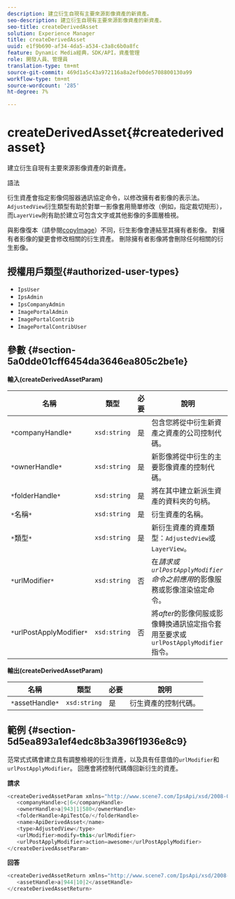 ```yaml
---
description: 建立衍生自現有主要來源影像資產的新資產。
seo-description: 建立衍生自現有主要來源影像資產的新資產。
seo-title: createDerivedAsset
solution: Experience Manager
title: createDerivedAsset
uuid: e1f9b690-af34-4da5-a534-c3a8c6b0a8fc
feature: Dynamic Media經典，SDK/API，資產管理
role: 開發人員、管理員
translation-type: tm+mt
source-git-commit: 469d1a5c43a972116a8a2efb0de5708800130a99
workflow-type: tm+mt
source-wordcount: '285'
ht-degree: 7%

---
```



# createDerivedAsset{#createderivedasset}

建立衍生自現有主要來源影像資產的新資產。

語法

<!--<a id="section_FE43FF204ED644C2AC901AF45982E942"></a>-->

衍生資產會指定影像伺服器通訊協定命令，以修改擁有者影像的表示法。 `AdjustedView`衍生類型有助於對單一影像套用簡單修改（例如，指定裁切矩形），而`LayerView`則有助於建立可包含文字或其他影像的多圖層檢視。

與影像復本（請參閱[copyImage](../../../operations/c-operations-intro/c-methods/r-copy-image.md#reference-0785131e690b4ad08be69172023f35d0)）不同，衍生影像會連結至其擁有者影像。 對擁有者影像的變更會修改相關的衍生資產。 刪除擁有者影像將會刪除任何相關的衍生影像。

## 授權用戶類型{#authorized-user-types}

* `IpsUser`
* `IpsAdmin`
* `IpsCompanyAdmin`
* `ImagePortalAdmin`
* `ImagePortalContrib`
* `ImagePortalContribUser`

## 參數 {#section-5a0dde01cff6454da3646ea805c2be1e}

**輸入(createDerivedAssetParam)**

| 名稱 | 類型 | 必要 | 說明 |
|---|---|---|---|
| `*`companyHandle`*` | `xsd:string` | 是 | 包含您將從中衍生新資產之資產的公司控制代碼。 |
| `*`ownerHandle`*` | `xsd:string` | 是 | 新影像將從中衍生的主要影像資產的控制代碼。 |
| `*`folderHandle`*` | `xsd:string` | 是 | 將在其中建立新派生資產的資料夾的句柄。 |
| `*`名稱`*` | `xsd:string` | 是 | 衍生資產的名稱。 |
| `*`類型`*` | `xsd:string` | 是 | 新衍生資產的資產類型：`AdjustedView`或`LayerView`。 |
| `*`urlModifier`*` | `xsd:string` | 否 | 在&#x200B;*請求或`urlPostApplyModifier`命令之前應用*&#x200B;的影像服務或影像渲染協定命令。 |
| `*`urlPostApplyModifier`*` | `xsd:string` | 否 | 將&#x200B;*after*&#x200B;的影像伺服或影像轉換通訊協定指令套用至要求或`urlPostApplyModifier`指令。 |

**輸出(createDerivedAssetParam)**

| 名稱 | 類型 | 必要 | 說明 |
|---|---|---|---|
| `*`assetHandle`*` | `xsd:string` | 是 | 衍生資產的控制代碼。 |

## 範例 {#section-5d5ea893a1ef4edc8b3a396f1936e8c9}

范常式式碼會建立具有調整檢視的衍生資產，以及具有任意值的`urlModifier`和`urlPostApplyModifier`。 回應會將控制代碼傳回新衍生的資產。

**請求**

```java
<createDerivedAssetParam xmlns="http://www.scene7.com/IpsApi/xsd/2008-01-15">
   <companyHandle>c|6</companyHandle>
   <ownerHandle>a|943|1|580</ownerHandle>
   <folderHandle>ApiTestCo/</folderHandle>
   <name>ApiDerivedAsset</name>
   <type>AdjustedView</type>
   <urlModifier>modify=this</urlModifier>
   <urlPostApplyModifier>action=awesome</urlPostApplyModifier>
</createDerivedAssetParam>
```

**回答**

```java
<createDerivedAssetReturn xmlns="http://www.scene7.com/IpsApi/xsd/2008-01-15">
   <assetHandle>a|944|10|2</assetHandle>
</createDerivedAssetReturn>
```

